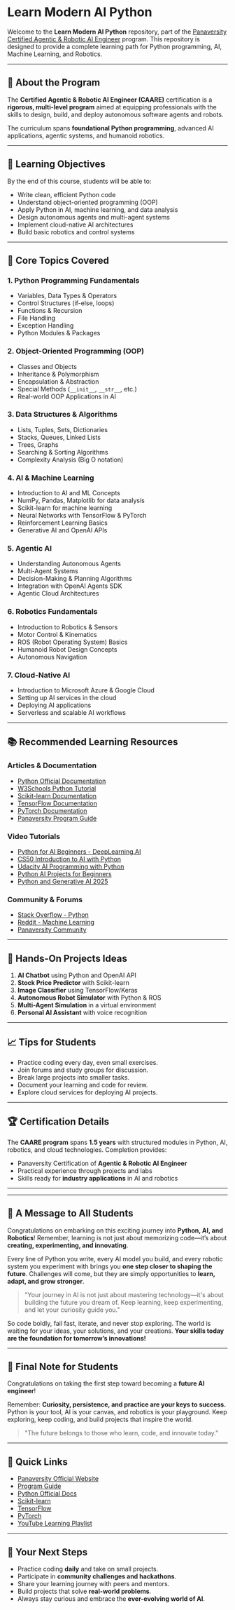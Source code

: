 # Learn Modern AI Python

Welcome to the **Learn Modern AI Python** repository, part of the [Panaversity Certified Agentic & Robotic AI Engineer](https://panaversity.org/certifications) program. This repository is designed to provide a complete learning path for Python programming, AI, Machine Learning, and Robotics.

---

## 🚀 About the Program

The **Certified Agentic & Robotic AI Engineer (CAARE)** certification is a **rigorous, multi-level program** aimed at equipping professionals with the skills to design, build, and deploy autonomous software agents and robots.  

The curriculum spans **foundational Python programming**, advanced AI applications, agentic systems, and humanoid robotics.

---

## 🎯 Learning Objectives

By the end of this course, students will be able to:

- Write clean, efficient Python code
- Understand object-oriented programming (OOP)
- Apply Python in AI, machine learning, and data analysis
- Design autonomous agents and multi-agent systems
- Implement cloud-native AI architectures
- Build basic robotics and control systems

---

## 🧰 Core Topics Covered

### 1. Python Programming Fundamentals

- Variables, Data Types & Operators
- Control Structures (if-else, loops)
- Functions & Recursion
- File Handling
- Exception Handling
- Python Modules & Packages

### 2. Object-Oriented Programming (OOP)

- Classes and Objects
- Inheritance & Polymorphism
- Encapsulation & Abstraction
- Special Methods (`__init__`, `__str__`, etc.)
- Real-world OOP Applications in AI

### 3. Data Structures & Algorithms

- Lists, Tuples, Sets, Dictionaries
- Stacks, Queues, Linked Lists
- Trees, Graphs
- Searching & Sorting Algorithms
- Complexity Analysis (Big O notation)

### 4. AI & Machine Learning

- Introduction to AI and ML Concepts
- NumPy, Pandas, Matplotlib for data analysis
- Scikit-learn for machine learning
- Neural Networks with TensorFlow & PyTorch
- Reinforcement Learning Basics
- Generative AI and OpenAI APIs

### 5. Agentic AI

- Understanding Autonomous Agents
- Multi-Agent Systems
- Decision-Making & Planning Algorithms
- Integration with OpenAI Agents SDK
- Agentic Cloud Architectures

### 6. Robotics Fundamentals

- Introduction to Robotics & Sensors
- Motor Control & Kinematics
- ROS (Robot Operating System) Basics
- Humanoid Robot Design Concepts
- Autonomous Navigation

### 7. Cloud-Native AI

- Introduction to Microsoft Azure & Google Cloud
- Setting up AI services in the cloud
- Deploying AI applications
- Serverless and scalable AI workflows

---

## 📚 Recommended Learning Resources

### Articles & Documentation

- [Python Official Documentation](https://docs.python.org/3/)
- [W3Schools Python Tutorial](https://www.w3schools.com/python/)
- [Scikit-learn Documentation](https://scikit-learn.org/stable/)
- [TensorFlow Documentation](https://www.tensorflow.org/learn)
- [PyTorch Documentation](https://pytorch.org/tutorials/)
- [Panaversity Program Guide](https://docs.google.com/document/d/1BygAckkfc_NFQnTfEM6qqUvPdlIHpNItmRtvfRMGp38/edit?usp=sharing)

### Video Tutorials

- [Python for AI Beginners - DeepLearning.AI](https://www.deeplearning.ai/short-courses/ai-python-for-beginners/)
- [CS50 Introduction to AI with Python](https://pll.harvard.edu/course/cs50s-introduction-artificial-intelligence-python)
- [Udacity AI Programming with Python](https://www.udacity.com/course/ai-programming-python-nanodegree--nd089)
- [Python AI Projects for Beginners](https://www.youtube.com/watch?v=XZdY15sHUa8)
- [Python and Generative AI 2025](https://www.youtube.com/watch?pp=0gcJCc0AaK0XXGki&v=-65r_3r-nN4)

### Community & Forums

- [Stack Overflow - Python](https://stackoverflow.com/questions/tagged/python)
- [Reddit - Machine Learning](https://www.reddit.com/r/MachineLearning/)
- [Panaversity Community](https://panaversity.org/community)

---

## 🧪 Hands-On Projects Ideas

1. **AI Chatbot** using Python and OpenAI API
2. **Stock Price Predictor** with Scikit-learn
3. **Image Classifier** using TensorFlow/Keras
4. **Autonomous Robot Simulator** with Python & ROS
5. **Multi-Agent Simulation** in a virtual environment
6. **Personal AI Assistant** with voice recognition

---

## 📈 Tips for Students

- Practice coding every day, even small exercises.
- Join forums and study groups for discussion.
- Break large projects into smaller tasks.
- Document your learning and code for review.
- Explore cloud services for deploying AI projects.

---

## 🏆 Certification Details

The **CAARE program** spans **1.5 years** with structured modules in Python, AI, robotics, and cloud technologies. Completion provides:

- Panaversity Certification of **Agentic & Robotic AI Engineer**
- Practical experience through projects and labs
- Skills ready for **industry applications** in AI and robotics

---
---

## 🌟 A Message to All Students

Congratulations on embarking on this exciting journey into **Python, AI, and Robotics**! Remember, learning is not just about memorizing code—it’s about **creating, experimenting, and innovating**.  

Every line of Python you write, every AI model you build, and every robotic system you experiment with brings you **one step closer to shaping the future**. Challenges will come, but they are simply opportunities to **learn, adapt, and grow stronger**.  

> "Your journey in AI is not just about mastering technology—it's about building the future you dream of. Keep learning, keep experimenting, and let your curiosity guide you."  

So code boldly, fail fast, iterate, and never stop exploring. The world is waiting for your ideas, your solutions, and your creations. **Your skills today are the foundation for tomorrow’s innovations!**

---

## 🌟 Final Note for Students

Congratulations on taking the first step toward becoming a **future AI engineer**!  

Remember: **Curiosity, persistence, and practice are your keys to success.** Python is your tool, AI is your canvas, and robotics is your playground. Keep exploring, keep coding, and build projects that inspire the world.  

> "The future belongs to those who learn, code, and innovate today."  

---

## 🔗 Quick Links

- [Panaversity Official Website](https://panaversity.org/)
- [Program Guide](https://docs.google.com/document/d/1BygAckkfc_NFQnTfEM6qqUvPdlIHpNItmRtvfRMGp38/edit?usp=sharing)
- [Python Official Docs](https://docs.python.org/3/)
- [Scikit-learn](https://scikit-learn.org/stable/)
- [TensorFlow](https://www.tensorflow.org/learn)
- [PyTorch](https://pytorch.org/tutorials/)
- [YouTube Learning Playlist](https://www.youtube.com/results?search_query=python+ai+projects)

---


## 🚀 Your Next Steps

- Practice coding **daily** and take on small projects.
- Participate in **community challenges and hackathons**.
- Share your learning journey with peers and mentors.
- Build projects that solve **real-world problems**.
- Always stay curious and embrace the **ever-evolving world of AI**.
